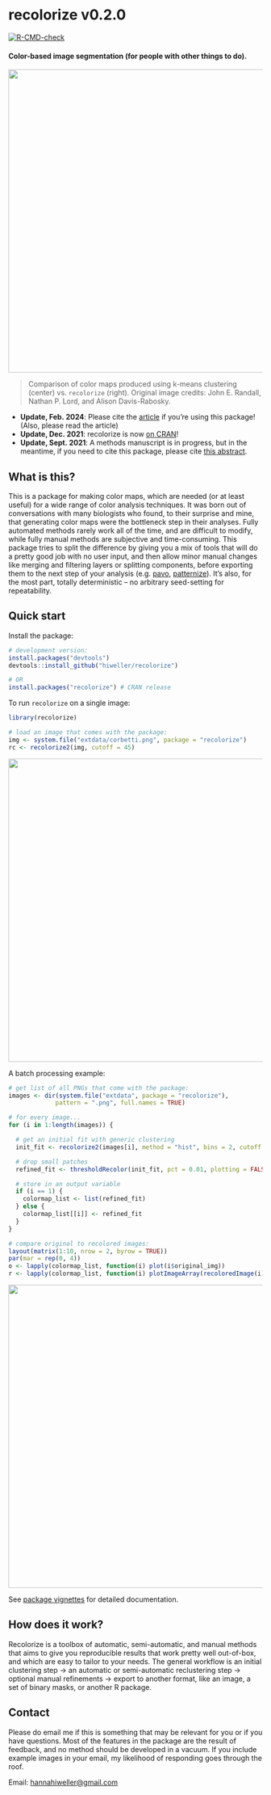 
<!-- README.md is generated from README.Rmd. Please edit that file -->

# recolorize v0.2.0

<!-- badges: start -->

[![R-CMD-check](https://github.com/hiweller/recolorize/actions/workflows/R-CMD-check.yaml/badge.svg)](https://github.com/hiweller/recolorize/actions/workflows/R-CMD-check.yaml)
<!-- badges: end -->

#### Color-based image segmentation (for people with other things to do).

<img src="man/figures/kmeans_vs_recolorize.svg" align="center" width="600" >

> Comparison of color maps produced using k-means clustering (center)
> vs. `recolorize` (right). Original image credits: John E. Randall,
> Nathan P. Lord, and Alison Davis-Rabosky.

- **Update, Feb. 2024**: Please cite the
  [article](https://onlinelibrary.wiley.com/doi/10.1111/ele.14378) if
  you’re using this package! (Also, please read the article)
- **Update, Dec. 2021**: recolorize is now [on
  CRAN](https://cran.r-project.org/package=recolorize)!
- **Update, Sept. 2021**: A methods manuscript is in progress, but in
  the meantime, if you need to cite this package, please cite [this
  abstract](https://scholar.google.com/scholar?cluster=7568048124372269297&hl=en&oi=scholarr).

## What is this?

This is a package for making color maps, which are needed (or at least
useful) for a wide range of color analysis techniques. It was born out
of conversations with many biologists who found, to their surprise and
mine, that generating color maps were the bottleneck step in their
analyses. Fully automated methods rarely work all of the time, and are
difficult to modify, while fully manual methods are subjective and
time-consuming. This package tries to split the difference by giving you
a mix of tools that will do a pretty good job with no user input, and
then allow minor manual changes like merging and filtering layers or
splitting components, before exporting them to the next step of your
analysis (e.g. [pavo](https://cran.r-project.org/package=pavo),
[patternize](https://cran.r-project.org/package=patternize)). It’s also,
for the most part, totally deterministic – no arbitrary seed-setting for
repeatability.

## Quick start

Install the package:

``` r
# development version:
install.packages("devtools")
devtools::install_github("hiweller/recolorize")

# OR
install.packages("recolorize") # CRAN release
```

To run `recolorize` on a single image:

``` r
library(recolorize)

# load an image that comes with the package:
img <- system.file("extdata/corbetti.png", package = "recolorize")
rc <- recolorize2(img, cutoff = 45)
```

<img src="man/figures/recolorize_corbetti.png" align="center" width="600" >

A batch processing example:

``` r
# get list of all PNGs that come with the package:
images <- dir(system.file("extdata", package = "recolorize"),
             pattern = ".png", full.names = TRUE)

# for every image...
for (i in 1:length(images)) {

  # get an initial fit with generic clustering
  init_fit <- recolorize2(images[i], method = "hist", bins = 2, cutoff = 25, plotting = FALSE)

  # drop small patches
  refined_fit <- thresholdRecolor(init_fit, pct = 0.01, plotting = FALSE)

  # store in an output variable
  if (i == 1) {
    colormap_list <- list(refined_fit)
  } else {
    colormap_list[[i]] <- refined_fit
  }
}

# compare original to recolored images:
layout(matrix(1:10, nrow = 2, byrow = TRUE))
par(mar = rep(0, 4))
o <- lapply(colormap_list, function(i) plot(i$original_img))
r <- lapply(colormap_list, function(i) plotImageArray(recoloredImage(i)))
```

<img src="man/figures/batch_processing.png" align="center" width="600" >

See [package
vignettes](https://cran.r-project.org/package=recolorize/vignettes/Introduction.html)
for detailed documentation.

## How does it work?

Recolorize is a toolbox of automatic, semi-automatic, and manual methods
that aims to give you reproducible results that work pretty well
out-of-box, and which are easy to tailor to your needs. The general
workflow is an initial clustering step -\> an automatic or
semi-automatic reclustering step -\> optional manual refinements -\>
export to another format, like an image, a set of binary masks, or
another R package.

## Contact

Please do email me if this is something that may be relevant for you or
if you have questions. Most of the features in the package are the
result of feedback, and no method should be developed in a vacuum. If
you include example images in your email, my likelihood of responding
goes through the roof.

Email: <hannahiweller@gmail.com>
